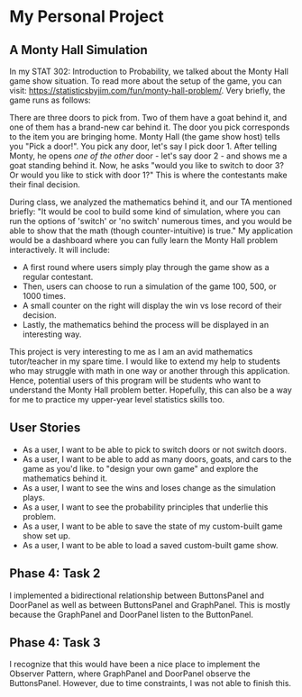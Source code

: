 # My Personal Project

## A Monty Hall Simulation

In my STAT 302: Introduction to Probability, we talked about the Monty Hall game show
situation. To read more about the setup of the game, you can visit:
https://statisticsbyjim.com/fun/monty-hall-problem/. Very briefly, the game runs as follows:

There are three doors to pick from. Two of them have a goat behind it, and one of them has
a brand-new car behind it. The door you pick corresponds to the item you are bringing home.
Monty Hall (the game show host) tells you "Pick a door!". You pick any door, let's say I pick 
door 1. After telling Monty, he opens *one of the other* door - let's say door 2 - and shows me 
a goat standing behind it. Now, he asks "would you like to switch to door 3? Or 
would you like to stick with door 1?" This is where the contestants make their final decision.

During class, we analyzed the 
mathematics behind it, and our TA mentioned briefly: "It would be cool to build
some kind of simulation, where you can run the options of 'switch' or 'no switch' 
numerous times, and you would be able to show that the math (though counter-intuitive)
is true." My application would be a dashboard where you can fully learn the Monty Hall 
problem interactively. It will include:

- A first round where users simply play through the game show as a regular contestant.
- Then, users can choose to run a simulation of the game 100, 500, or 1000 times.
- A small counter on the right will display the win vs lose record of their decision.
- Lastly, the mathematics behind the process will be displayed in an interesting way.

This project is very interesting to me as I am an avid mathematics tutor/teacher 
in my spare time. I would like to extend my help to students who may struggle with 
math in one way or another through this application. Hence, potential users of this 
program will be students who want to understand the Monty Hall problem better. Hopefully,
this can also be a way for me to practice my upper-year level statistics skills too.

## User Stories

- As a user, I want to be able to pick to switch doors or not switch doors.
- As a user, I want to be able to add as many doors, goats, and cars to the game as you'd like.
  to "design your own game" and explore the mathematics behind it.
- As a user, I want to see the wins and loses change as the simulation plays.
- As a user, I want to see the probability principles that underlie this problem.
- As a user, I want to be able to save the state of my custom-built game show set up.
- As a user, I want to be able to load a saved custom-built game show.

## Phase 4: Task 2
I implemented a bidirectional relationship between ButtonsPanel and DoorPanel as well as between
ButtonsPanel and GraphPanel. This is mostly because the GraphPanel and DoorPanel listen to the ButtonPanel.

## Phase 4: Task 3

I recognize that this would have been a nice place to implement the Observer
Pattern, where GraphPanel and DoorPanel observe the ButtonsPanel. However, due to time constraints, I was
not able to finish this.